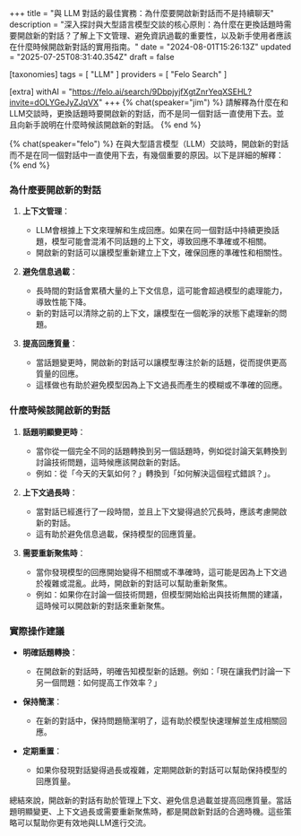 +++
title = "與 LLM 對話的最佳實務：為什麼要開啟新對話而不是持續聊天"
description = "深入探討與大型語言模型交談的核心原則：為什麼在更換話題時需要開啟新的對話？了解上下文管理、避免資訊過載的重要性，以及新手使用者應該在什麼時候開啟新對話的實用指南。"
date = "2024-08-01T15:26:13Z"
updated = "2025-07-25T08:31:40.354Z"
draft = false

[taxonomies]
tags = [ "LLM" ]
providers = [ "Felo Search" ]


[extra]
withAI = "<https://felo.ai/search/9DbpjyjfXgtZnrYeqXSEHL?invite=dOLYGeJyZJqVX>"
+++
{% chat(speaker="jim") %}
請解釋為什麼在和LLM交談時，更換話題時要開啟新的對話，而不是同一個對話一直使用下去。並且向新手說明在什麼時候該開啟新的對話。
{% end %}

{% chat(speaker="felo") %}
在與大型語言模型（LLM）交談時，開啟新的對話而不是在同一個對話中一直使用下去，有幾個重要的原因。以下是詳細的解釋：
{% end %}

### 為什麼要開啟新的對話

1. **上下文管理**：
   - LLM會根據上下文來理解和生成回應。如果在同一個對話中持續更換話題，模型可能會混淆不同話題的上下文，導致回應不準確或不相關。
   - 開啟新的對話可以讓模型重新建立上下文，確保回應的準確性和相關性。

2. **避免信息過載**：
   - 長時間的對話會累積大量的上下文信息，這可能會超過模型的處理能力，導致性能下降。
   - 新的對話可以清除之前的上下文，讓模型在一個乾淨的狀態下處理新的問題。

3. **提高回應質量**：
   - 當話題變更時，開啟新的對話可以讓模型專注於新的話題，從而提供更高質量的回應。
   - 這樣做也有助於避免模型因為上下文過長而產生的模糊或不準確的回應。

### 什麼時候該開啟新的對話

1. **話題明顯變更時**：
   - 當你從一個完全不同的話題轉換到另一個話題時，例如從討論天氣轉換到討論技術問題，這時候應該開啟新的對話。
   - 例如：從「今天的天氣如何？」轉換到「如何解決這個程式錯誤？」。

2. **上下文過長時**：
   - 當對話已經進行了一段時間，並且上下文變得過於冗長時，應該考慮開啟新的對話。
   - 這有助於避免信息過載，保持模型的回應質量。

3. **需要重新聚焦時**：
   - 當你發現模型的回應開始變得不相關或不準確時，這可能是因為上下文過於複雜或混亂。此時，開啟新的對話可以幫助重新聚焦。
   - 例如：如果你在討論一個技術問題，但模型開始給出與技術無關的建議，這時候可以開啟新的對話來重新聚焦。

### 實際操作建議

- **明確話題轉換**：
  - 在開啟新的對話時，明確告知模型新的話題。例如：「現在讓我們討論一下另一個問題：如何提高工作效率？」

- **保持簡潔**：
  - 在新的對話中，保持問題簡潔明了，這有助於模型快速理解並生成相關回應。

- **定期重置**：
  - 如果你發現對話變得過長或複雜，定期開啟新的對話可以幫助保持模型的回應質量。

總結來說，開啟新的對話有助於管理上下文、避免信息過載並提高回應質量。當話題明顯變更、上下文過長或需要重新聚焦時，都是開啟新對話的合適時機。這些策略可以幫助你更有效地與LLM進行交流。
